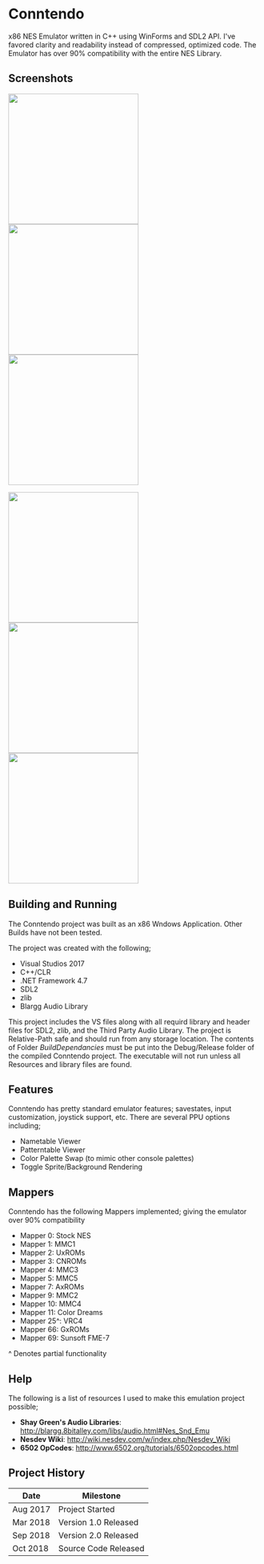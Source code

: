 # Conntendo
x86 NES Emulator written in C++ using WinForms and SDL2 API. I've favored clarity and readability instead of compressed, optimized code. The Emulator has over 90% compatibility with the entire NES Library.

## Screenshots
<p float="center">
  <img src="https://user-images.githubusercontent.com/27335324/46614594-d7161f80-cadb-11e8-90ed-ff381d46e832.png" width="260" />
  <img src="https://user-images.githubusercontent.com/27335324/46614548-ba79e780-cadb-11e8-83a8-defd2ed7eada.png" width="260" /> 
  <img src="https://user-images.githubusercontent.com/27335324/46614937-a682b580-cadc-11e8-8eb5-d22d3371e208.png" width="260" />
</p>
<p float="center">
  <img src="https://user-images.githubusercontent.com/27335324/46642102-e4162b80-cb3a-11e8-9302-91c8cc206d41.png" width="260" />
  <img src="https://user-images.githubusercontent.com/27335324/46642137-145dca00-cb3b-11e8-9d83-fc50db7ae128.png" width="260" /> 
  <img src="https://user-images.githubusercontent.com/27335324/46642154-2a6b8a80-cb3b-11e8-8dda-91b9d0463418.png" width="260" />
</p>

## Building and Running
The Conntendo project was built as an x86 Wndows Application. Other Builds have not been tested.

The project was created with the following;
* Visual Studios 2017
* C++/CLR
* .NET Framework 4.7
* SDL2
* zlib
* Blargg Audio Library

This project includes the VS files along with all requird library and header files for SDL2, zlib, and the Third Party Audio Library. The project is Relative-Path safe and should run from any storage location.
The contents of Folder _BuildDependancies_ must be put into the Debug/Release folder of the compiled Conntendo project.
The executable will not run unless all Resources and library files are found.

## Features
Conntendo has pretty standard emulator features; savestates, input customization, joystick support, etc.
There are several PPU options including;
* Nametable Viewer
* Patterntable Viewer
* Color Palette Swap (to mimic other console palettes)
* Toggle Sprite/Background Rendering

## Mappers
Conntendo has the following Mappers implemented; giving the emulator over 90% compatibility

* Mapper 0: 	Stock NES
* Mapper 1: 	MMC1
* Mapper 2: 	UxROMs
* Mapper 3: 	CNROMs
* Mapper 4: 	MMC3
* Mapper 5: 	MMC5
* Mapper 7: 	AxROMs
* Mapper 9: 	MMC2
* Mapper 10:	MMC4
* Mapper 11:	Color Dreams
* Mapper 25^:	VRC4 
* Mapper 66: 	GxROMs
* Mapper 69: 	Sunsoft FME-7

^ Denotes partial functionality

## Help
The following is a list of resources I used to make this emulation project possible;
* __Shay Green's Audio Libraries__: http://blargg.8bitalley.com/libs/audio.html#Nes_Snd_Emu
* __Nesdev Wiki__: http://wiki.nesdev.com/w/index.php/Nesdev_Wiki
* __6502 OpCodes__: http://www.6502.org/tutorials/6502opcodes.html

## Project History
Date | Milestone
------------- | -------------
Aug 2017  | Project Started
Mar 2018  | Version 1.0 Released
Sep 2018  | Version 2.0 Released
Oct 2018  | Source Code Released
